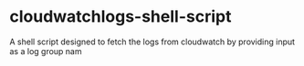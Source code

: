 # cloudwatchlogs-shell-script
A shell script designed to fetch the logs from cloudwatch by providing input as a log group nam

